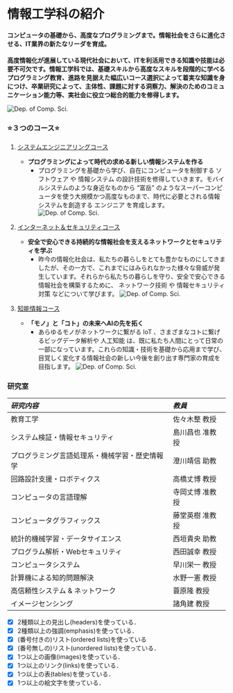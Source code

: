 # 情報工学科の紹介
<!-- Markdown記法を使って学科の紹介ページを作る -->
#### コンピュータの基礎から、高度なプログラミングまで。情報社会をさらに進化させる、IT業界の新たなリーダを育成。

**高度情報化が進展している現代社会において、ITを利活用できる知識や技能は必要不可欠です。情報工学科では、基礎スキルから高度なスキルを段階的に学べるプログラミング教育、進路を見据えた幅広いコース選択によって着実な知識を身につけ、卒業研究によって、主体性、課題に対する洞察力、解決のためのコミュニケーション能力等、実社会に役立つ総合的能力を修得します。**

![Dep. of Comp. Sci.](https://feng.takushoku-u.ac.jp/albums/abm00014681.jpg "情報工学科")

### :star:３つのコース:star:

1. [システムエンジニアリングコース](https://feng.takushoku-u.ac.jp/composition/cs.html#anchor01 "sisutemuenjinia")

     - __プログラミングによって時代の求める新しい情報システムを作る__
       - プログラミングを基礎から学び、自在にコンピュータを制御する ソフトウェア や 情報システム の設計技術を修得していきます。モバイルシステムのような身近なものから “富岳” のようなスーパーコンピュータを使う大規模かつ高度なものまで、時代に必要とされる情報システムを創造する エンジニア を育成します。
![Dep. of Comp. Sci.](https://feng.takushoku-u.ac.jp/albums/abm00014679.jpg)
1. [インターネット＆セキュリティコース](https://feng.takushoku-u.ac.jp/composition/cs.html#anchor02 "net&sekyuriteli")
    - **安全で安心できる持続的な情報社会を支えるネットワークとセキュリティを学ぶ**
      - 昨今の情報化社会は、私たちの暮らしをとても豊かなものにしてきましたが、その一方で、これまでにはみられなかった様々な脅威が発生しています。それらから私たちの暮らしを守り、安全で安心できる情報社会を構築するために、 ネットワーク技術 や 情報セキュリティ対策 などについて学びます。
![Dep. of Comp. Sci.](https://feng.takushoku-u.ac.jp/albums/abm00014680.jpg)
1.  [知能情報コース](https://feng.takushoku-u.ac.jp/composition/cs.html#anchor03 "tinoujouhou")
    - **「モノ」と「コト」の未来へAIの先を拓く**
      - あらゆるモノがネットワークに繋がる IoT 、さまざまなコトに繋げるビッグデータ解析や 人工知能 は、既に私たち人間にとって日常の一部になっています。これらの知識・技術を基礎から応用まで学び、目覚しく変化する情報社会の新しい今後を創り出す専門家の育成を目指します。
![Dep. of Comp. Sci.](https://feng.takushoku-u.ac.jp/albums/abm00014681.jpg)

### 研究室

|_研究内容_|*教員*|
|:---|:---|
|教育工学 |佐々木整 教授 |
|システム検証・情報セキュリティ |島川昌也 准教授|
|プログラミング言語処理系・機械学習・歴史情報学 |澄川靖信 助教|
|回路設計支援・ロボティクス|高橋丈博 教授|
|コンピュータの言語理解|寺岡丈博 准教授|
|コンピュータグラフィックス|藤堂英樹 准教授|
|統計的機械学習・データサイエンス |西垣貴央 助教|
|プログラム解析・Webセキュリティ |西田誠幸 教授|
|コンピュータシステム |早川栄一 教授|
|計算機による知的問題解決 |水野一憲 教授|
|高信頼性システム & ネットワーク |蓑原隆 教授|
|イメージセンシング |諸角建 教授|


<!-- この部分より上に記述を追加して下のチェックボックスで確認する -->
- [x] 2種類以上の見出し(headers)を使っている．
- [x] 2種類以上の強調(emphasis)を使っている．
- [x] (番号付きの)リスト(ordered lists)を使っている
- [x] (番号無しの)リスト(unordered lists)を使っている．
- [x] 1つ以上の画像(images)を使っている．
- [x] 1つ以上のリンク(links)を使っている．
- [x] 1つ以上の表(tables)を使っている．
- [x] 1つ以上の絵文字を使っている．
